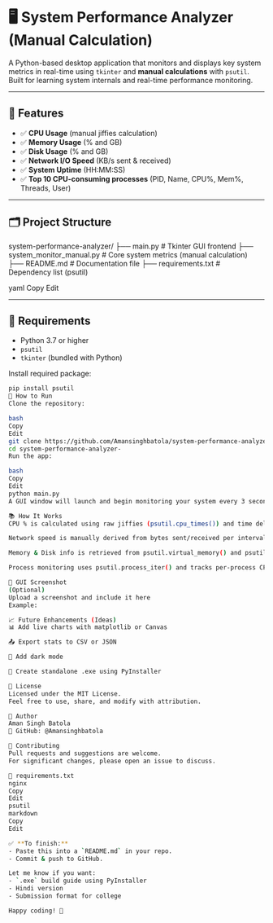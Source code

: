 # 🖥️ System Performance Analyzer (Manual Calculation)

A Python-based desktop application that monitors and displays key system metrics in real-time using `tkinter` and **manual calculations** with `psutil`. Built for learning system internals and real-time performance monitoring.

---

## 📌 Features

- ✅ **CPU Usage** (manual jiffies calculation)
- ✅ **Memory Usage** (% and GB)
- ✅ **Disk Usage** (% and GB)
- ✅ **Network I/O Speed** (KB/s sent & received)
- ✅ **System Uptime** (HH:MM:SS)
- ✅ **Top 10 CPU-consuming processes** (PID, Name, CPU%, Mem%, Threads, User)

---

## 🗂️ Project Structure

system-performance-analyzer/
├── main.py # Tkinter GUI frontend
├── system_monitor_manual.py # Core system metrics (manual calculation)
├── README.md # Documentation file
├── requirements.txt # Dependency list (psutil)

yaml
Copy
Edit

---

## 🔧 Requirements

- Python 3.7 or higher
- `psutil`
- `tkinter` (bundled with Python)

Install required package:

```bash
pip install psutil
🚀 How to Run
Clone the repository:

bash
Copy
Edit
git clone https://github.com/Amansinghbatola/system-performance-analyzer-.git
cd system-performance-analyzer-
Run the app:

bash
Copy
Edit
python main.py
A GUI window will launch and begin monitoring your system every 3 seconds.

📚 How It Works
CPU % is calculated using raw jiffies (psutil.cpu_times()) and time deltas.

Network speed is manually derived from bytes sent/received per interval.

Memory & Disk info is retrieved from psutil.virtual_memory() and psutil.disk_usage().

Process monitoring uses psutil.process_iter() and tracks per-process CPU time.

📸 GUI Screenshot
(Optional)
Upload a screenshot and include it here
Example:

📈 Future Enhancements (Ideas)
📊 Add live charts with matplotlib or Canvas

📤 Export stats to CSV or JSON

🌙 Add dark mode

🧰 Create standalone .exe using PyInstaller

📄 License
Licensed under the MIT License.
Feel free to use, share, and modify with attribution.

👤 Author
Aman Singh Batola
🔗 GitHub: @Amansinghbatola

🤝 Contributing
Pull requests and suggestions are welcome.
For significant changes, please open an issue to discuss.

📎 requirements.txt
nginx
Copy
Edit
psutil
markdown
Copy
Edit

✅ **To finish:**
- Paste this into a `README.md` in your repo.
- Commit & push to GitHub.

Let me know if you want:
- `.exe` build guide using PyInstaller
- Hindi version
- Submission format for college

Happy coding! 🚀